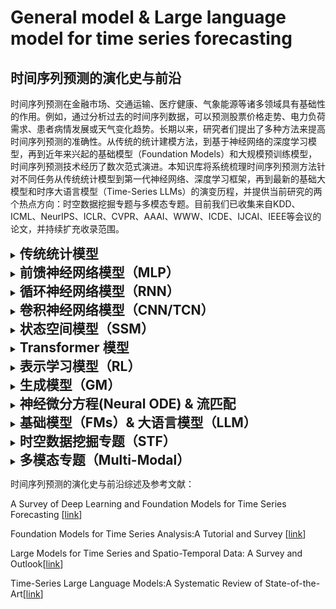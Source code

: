 # General model & Large language model for time series forecasting

## 时间序列预测的演化史与前沿
时间序列预测在金融市场、交通运输、医疗健康、气象能源等诸多领域具有基础性的作用。例如，通过分析过去的时间序列数据，可以预测股票价格走势、电力负荷需求、患者病情发展或天气变化趋势。长期以来，研究者们提出了多种方法来提高时间序列预测的准确性。从传统的统计建模方法，到基于神经网络的深度学习模型，再到近年来兴起的基础模型（Foundation Models）和大规模预训练模型，时间序列预测技术经历了数次范式演进。本知识库将系统梳理时间序列预测方法针对不同任务从传统统计模型到第一代神经网络、深度学习框架，再到最新的基础大模型和时序大语言模型（Time-Series LLMs）的演变历程，并提供当前研究的两个热点方向：时空数据挖掘专题与多模态专题。目前我们已收集来自KDD、ICML、NeurIPS、ICLR、CVPR、AAAI、WWW、ICDE、IJCAI、IEEE等会议的论文，并持续扩充收录范围。

<details><summary><h2 style="display: inline;"> 传统统计模型 </h2></summary>

预测与分类任务（Forecasting or Classification）
Date|Method|Type|Conference/Journal|Paper Title and Paper Interpretation|Code
-----|----|-----|-----|-----|-----

异常检测任务（Anomaly Detection）
Date|Method|Type|Conference/Journal|Paper Title and Paper Interpretation|Code
-----|----|-----|-----|-----|-----

时序插值与修复任务（Imputation/Recovery）
Date|Method|Type|Conference/Journal|Paper Title and Paper Interpretation|Code
-----|----|-----|-----|-----|-----

</details>

<details><summary><h2 style="display: inline;"> 前馈神经网络模型（MLP） </h2></summary>

预测与分类任务（Forecasting or Classification）
Date|Method|Type|Conference/Journal|Paper Title and Paper Interpretation|Code
-----|----|-----|-----|-----|-----

异常检测任务（Anomaly Detection）
Date|Method|Type|Conference/Journal|Paper Title and Paper Interpretation|Code
-----|----|-----|-----|-----|-----

时序插值与修复任务（Imputation/Recovery）
Date|Method|Type|Conference/Journal|Paper Title and Paper Interpretation|Code
-----|----|-----|-----|-----|-----

</details>

<details><summary><h2 style="display: inline;"> 循环神经网络模型（RNN）</h2></summary>

预测与分类任务（Forecasting or Classification）
Date|Method|Type|Conference/Journal|Paper Title and Paper Interpretation|Code
-----|----|-----|-----|-----|-----

异常检测任务（Anomaly Detection）
Date|Method|Type|Conference/Journal|Paper Title and Paper Interpretation|Code
-----|----|-----|-----|-----|-----

时序插值与修复任务（Imputation/Recovery）
Date|Method|Type|Conference/Journal|Paper Title and Paper Interpretation|Code
-----|----|-----|-----|-----|-----

</details>

<details><summary><h2 style="display: inline;"> 卷积神经网络模型（CNN/TCN） </h2></summary>

预测与分类任务（Forecasting or Classification）
Date|Method|Type|Conference/Journal|Paper Title and Paper Interpretation|Code
-----|----|-----|-----|-----|-----

异常检测任务（Anomaly Detection）
Date|Method|Type|Conference/Journal|Paper Title and Paper Interpretation|Code
-----|----|-----|-----|-----|-----

时序插值与修复任务（Imputation/Recovery）
Date|Method|Type|Conference/Journal|Paper Title and Paper Interpretation|Code
-----|----|-----|-----|-----|-----

</details>

<details><summary><h2 style="display: inline;"> 状态空间模型（SSM） </h2></summary>

预测与分类任务（Forecasting or Classification）
Date|Method|Type|Conference/Journal|Paper Title and Paper Interpretation|Code
-----|----|-----|-----|-----|-----

异常检测任务（Anomaly Detection）
Date|Method|Type|Conference/Journal|Paper Title and Paper Interpretation|Code
-----|----|-----|-----|-----|-----

时序插值与修复任务（Imputation/Recovery）
Date|Method|Type|Conference/Journal|Paper Title and Paper Interpretation|Code
-----|----|-----|-----|-----|-----

</details>

<details><summary><h2 style="display: inline;"> Transformer 模型 </h2></summary>

预测与分类任务（Forecasting or Classification）
Date|Method|Type|Conference/Journal|Paper Title and Paper Interpretation|Code
-----|----|-----|-----|-----|-----

异常检测任务（Anomaly Detection）
Date|Method|Type|Conference/Journal|Paper Title and Paper Interpretation|Code
-----|----|-----|-----|-----|-----

时序插值与修复任务（Imputation/Recovery）
Date|Method|Type|Conference/Journal|Paper Title and Paper Interpretation|Code
-----|----|-----|-----|-----|-----

</details>

<details><summary><h2 style="display: inline;"> 表示学习模型（RL） </h2></summary>

预测与分类任务（Forecasting or Classification）
Date|Method|Type|Conference/Journal|Paper Title and Paper Interpretation|Code
-----|----|-----|-----|-----|-----

异常检测任务（Anomaly Detection）
Date|Method|Type|Conference/Journal|Paper Title and Paper Interpretation|Code
-----|----|-----|-----|-----|-----

时序插值与修复任务（Imputation/Recovery）
Date|Method|Type|Conference/Journal|Paper Title and Paper Interpretation|Code
-----|----|-----|-----|-----|-----

</details>

<details><summary><h2 style="display: inline;"> 生成模型（GM） </h2></summary>

预测与分类任务（Forecasting or Classification）
Date|Method|Type|Conference/Journal|Paper Title and Paper Interpretation|Code
-----|----|-----|-----|-----|-----

异常检测任务（Anomaly Detection）
Date|Method|Type|Conference/Journal|Paper Title and Paper Interpretation|Code
-----|----|-----|-----|-----|-----

时序插值与修复任务（Imputation/Recovery）
Date|Method|Type|Conference/Journal|Paper Title and Paper Interpretation|Code
-----|----|-----|-----|-----|-----

</details>

<details><summary><h2 style="display: inline;"> 神经微分方程(Neural ODE) & 流匹配 </h2></summary>

预测与分类任务（Forecasting or Classification）
Date|Method|Type|Conference/Journal|Paper Title and Paper Interpretation|Code
-----|----|-----|-----|-----|-----

异常检测任务（Anomaly Detection）
Date|Method|Type|Conference/Journal|Paper Title and Paper Interpretation|Code
-----|----|-----|-----|-----|-----

时序插值与修复任务（Imputation/Recovery）
Date|Method|Type|Conference/Journal|Paper Title and Paper Interpretation|Code
-----|----|-----|-----|-----|-----

</details>

<details><summary><h2 style="display: inline;"> 基础模型（FMs）& 大语言模型（LLM） </h2></summary>

预测与分类任务（Forecasting or Classification
Date|Method|Type|Conference/Journal|Paper Title and Paper Interpretation|Code
-----|----|-----|-----|-----|-----

异常检测任务（Anomaly Detection）
Date|Method|Type|Conference/Journal|Paper Title and Paper Interpretation|Code
-----|----|-----|-----|-----|-----
| 01-24 | [AnomalyLLM](https://arxiv.org/pdf/2401.15123) | ![multivariate time series forecasting](https://img.shields.io/badge/-Multivariate-red) |IJCAI 2024|Large Language Model Guided Knowledge Distillation for Time Series Anomaly Detection| None |

时序插值与修复任务（Imputation/Recovery）
Date|Method|Type|Conference/Journal|Paper Title and Paper Interpretation|Code
-----|----|-----|-----|-----|-----

</details>

<details><summary><h2 style="display: inline;"> 时空数据挖掘专题（STF） </h2></summary>
现实世界的许多时间序列数据带有空间或拓扑结构信息，例如交通流量数据依赖于道路网络拓扑、疫情数据涉及地区之间的传播关系、气象数据有地理空间相关性等。这催生了时空数据挖掘领域的方法研究，即同时建模时间和空间两个维度的依赖关系。图神经网络（GNN）作为近年兴起的处理图结构数据的深度学习模型，被广泛应用于时空预测问题。通过构造节点表示时序变量、边表示变量间关系的时空图，可以将时间序列预测转化为图上的信号演进建模。GNN善于刻画空间上的相关性（如邻近区域流量的关联），而时间维度的依赖则常通过与RNN、CNN或Transformer等时间模型相结合来处理。典型的主流方法包括：DCRNN、Graph WaveNet等。

预测与分类任务（Forecasting or Classification）
Date|Method|Type|Conference/Journal|Paper Title and Paper Interpretation|Code
-----|----|-----|-----|-----|-----

异常检测任务（Anomaly Detection）
Date|Method|Type|Conference/Journal|Paper Title and Paper Interpretation|Code
-----|----|-----|-----|-----|-----

时序插值与修复任务（Imputation/Recovery）
Date|Method|Type|Conference/Journal|Paper Title and Paper Interpretation|Code
-----|----|-----|-----|-----|-----

</details>

<details><summary><h2 style="display: inline;"> 多模态专题（Multi-Modal） </h2></summary>

预测与分类任务（Forecasting or Classification）
Date|Method|Type|Conference/Journal|Paper Title and Paper Interpretation|Code
-----|----|-----|-----|-----|-----

异常检测任务（Anomaly Detection）
Date|Method|Type|Conference/Journal|Paper Title and Paper Interpretation|Code
-----|----|-----|-----|-----|-----

时序插值与修复任务（Imputation/Recovery）
Date|Method|Type|Conference/Journal|Paper Title and Paper Interpretation|Code
-----|----|-----|-----|-----|-----

</details>

时间序列预测的演化史与前沿综述及参考文献：

A Survey of Deep Learning and Foundation Models for Time Series Forecasting [[link](https://doi.org/10.1145/nnnnnnn.nnnnnnn)]

Foundation Models for Time Series Analysis:A Tutorial and Survey [[link](https://doi.org/10.1145/3637528.3671451)]

Large Models for Time Series and Spatio-Temporal Data: A Survey and Outlook[[link](https://arxiv.org/abs/2310.10196)]

Time-Series Large Language Models:A Systematic Review of State-of-the-Art[[link](https://ieeexplore.ieee.org/iel8/6287639/6514899/10856008.pdf)]
